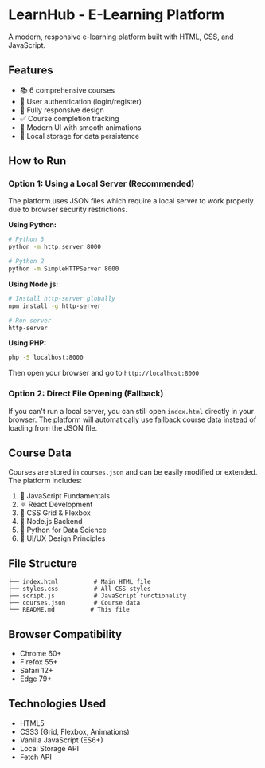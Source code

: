 # LearnHub - E-Learning Platform

A modern, responsive e-learning platform built with HTML, CSS, and JavaScript.

## Features

- 📚 6 comprehensive courses
- 🔐 User authentication (login/register)
- 📱 Fully responsive design
- ✅ Course completion tracking
- 🎨 Modern UI with smooth animations
- 💾 Local storage for data persistence

## How to Run

### Option 1: Using a Local Server (Recommended)

The platform uses JSON files which require a local server to work properly due to browser security restrictions.

**Using Python:**
```bash
# Python 3
python -m http.server 8000

# Python 2
python -m SimpleHTTPServer 8000
```

**Using Node.js:**
```bash
# Install http-server globally
npm install -g http-server

# Run server
http-server
```

**Using PHP:**
```bash
php -S localhost:8000
```

Then open your browser and go to `http://localhost:8000`

### Option 2: Direct File Opening (Fallback)

If you can't run a local server, you can still open `index.html` directly in your browser. The platform will automatically use fallback course data instead of loading from the JSON file.

## Course Data

Courses are stored in `courses.json` and can be easily modified or extended. The platform includes:

1. 🚀 JavaScript Fundamentals
2. ⚛️ React Development  
3. 🎨 CSS Grid & Flexbox
4. 🔧 Node.js Backend
5. 🐍 Python for Data Science
6. 🎯 UI/UX Design Principles

## File Structure

```
├── index.html          # Main HTML file
├── styles.css          # All CSS styles
├── script.js           # JavaScript functionality
├── courses.json        # Course data
└── README.md          # This file
```

## Browser Compatibility

- Chrome 60+
- Firefox 55+
- Safari 12+
- Edge 79+

## Technologies Used

- HTML5
- CSS3 (Grid, Flexbox, Animations)
- Vanilla JavaScript (ES6+)
- Local Storage API
- Fetch API